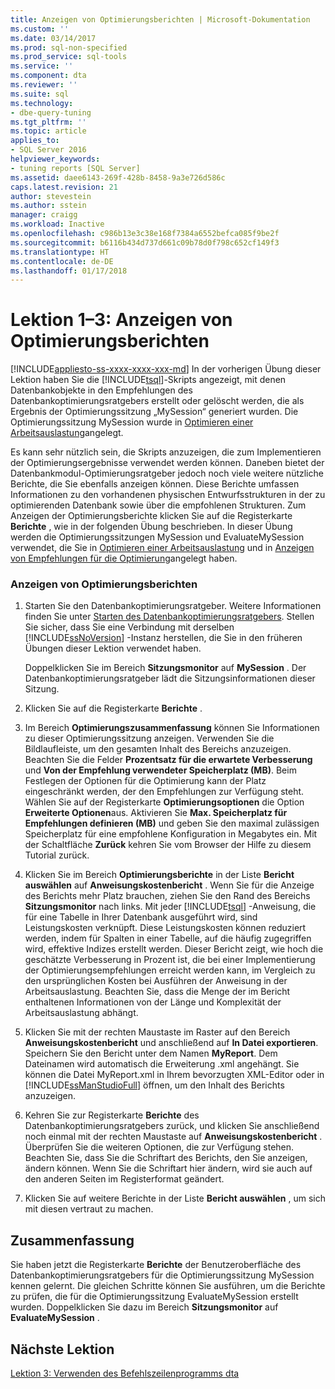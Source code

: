 ```yaml
---
title: Anzeigen von Optimierungsberichten | Microsoft-Dokumentation
ms.custom: ''
ms.date: 03/14/2017
ms.prod: sql-non-specified
ms.prod_service: sql-tools
ms.service: ''
ms.component: dta
ms.reviewer: ''
ms.suite: sql
ms.technology:
- dbe-query-tuning
ms.tgt_pltfrm: ''
ms.topic: article
applies_to:
- SQL Server 2016
helpviewer_keywords:
- tuning reports [SQL Server]
ms.assetid: daee6143-269f-428b-8458-9a3e726d586c
caps.latest.revision: 21
author: stevestein
ms.author: sstein
manager: craigg
ms.workload: Inactive
ms.openlocfilehash: c986b13e3c38e168f7384a6552befca085f9be2f
ms.sourcegitcommit: b6116b434d737d661c09b78d0f798c652cf149f3
ms.translationtype: HT
ms.contentlocale: de-DE
ms.lasthandoff: 01/17/2018
---
```

# <a name="lesson-1-3---viewing-tuning-reports"></a>Lektion 1–3: Anzeigen von Optimierungsberichten
[!INCLUDE[appliesto-ss-xxxx-xxxx-xxx-md](../../includes/appliesto-ss-xxxx-xxxx-xxx-md.md)] In der vorherigen Übung dieser Lektion haben Sie die [!INCLUDE[tsql](../../includes/tsql-md.md)]-Skripts angezeigt, mit denen Datenbankobjekte in den Empfehlungen des Datenbankoptimierungsratgebers erstellt oder gelöscht werden, die als Ergebnis der Optimierungssitzung „MySession“ generiert wurden. Die Optimierungssitzung MySession wurde in [Optimieren einer Arbeitsauslastung](../../tools/dta/lesson-1-1-tuning-a-workload.md)angelegt.  
  
Es kann sehr nützlich sein, die Skripts anzuzeigen, die zum Implementieren der Optimierungsergebnisse verwendet werden können. Daneben bietet der Datenbankmodul-Optimierungsratgeber jedoch noch viele weitere nützliche Berichte, die Sie ebenfalls anzeigen können. Diese Berichte umfassen Informationen zu den vorhandenen physischen Entwurfsstrukturen in der zu optimierenden Datenbank sowie über die empfohlenen Strukturen. Zum Anzeigen der Optimierungsberichte klicken Sie auf die Registerkarte **Berichte** , wie in der folgenden Übung beschrieben. In dieser Übung werden die Optimierungssitzungen MySession und EvaluateMySession verwendet, die Sie in [Optimieren einer Arbeitsauslastung](../../tools/dta/lesson-1-1-tuning-a-workload.md) und in [Anzeigen von Empfehlungen für die Optimierung](../../tools/dta/lesson-1-2-viewing-tuning-recommendations.md)angelegt haben.  
  
### <a name="view-tuning-reports"></a>Anzeigen von Optimierungsberichten  
  
1.  Starten Sie den Datenbankoptimierungsratgeber. Weitere Informationen finden Sie unter [Starten des Datenbankoptimierungsratgebers](../../tools/dta/lesson-1-1-launching-database-engine-tuning-advisor.md). Stellen Sie sicher, dass Sie eine Verbindung mit derselben [!INCLUDE[ssNoVersion](../../includes/ssnoversion-md.md)] -Instanz herstellen, die Sie in den früheren Übungen dieser Lektion verwendet haben.  
  
    Doppelklicken Sie im Bereich **Sitzungsmonitor** auf **MySession** . Der Datenbankoptimierungsratgeber lädt die Sitzungsinformationen dieser Sitzung.  
  
2.  Klicken Sie auf die Registerkarte **Berichte** .  
  
3.  Im Bereich **Optimierungszusammenfassung** können Sie Informationen zu dieser Optimierungssitzung anzeigen. Verwenden Sie die Bildlaufleiste, um den gesamten Inhalt des Bereichs anzuzeigen. Beachten Sie die Felder **Prozentsatz für die erwartete Verbesserung** und **Von der Empfehlung verwendeter Speicherplatz (MB)**. Beim Festlegen der Optionen für die Optimierung kann der Platz eingeschränkt werden, der den Empfehlungen zur Verfügung steht. Wählen Sie auf der Registerkarte **Optimierungsoptionen** die Option **Erweiterte Optionen**aus. Aktivieren Sie **Max. Speicherplatz für Empfehlungen definieren (MB)** und geben Sie den maximal zulässigen Speicherplatz für eine empfohlene Konfiguration in Megabytes ein. Mit der Schaltfläche **Zurück** kehren Sie vom Browser der Hilfe zu diesem Tutorial zurück.  
  
4.  Klicken Sie im Bereich **Optimierungsberichte** in der Liste **Bericht auswählen** auf **Anweisungskostenbericht** . Wenn Sie für die Anzeige des Berichts mehr Platz brauchen, ziehen Sie den Rand des Bereichs **Sitzungsmonitor** nach links. Mit jeder [!INCLUDE[tsql](../../includes/tsql-md.md)] -Anweisung, die für eine Tabelle in Ihrer Datenbank ausgeführt wird, sind Leistungskosten verknüpft. Diese Leistungskosten können reduziert werden, indem für Spalten in einer Tabelle, auf die häufig zugegriffen wird, effektive Indizes erstellt werden. Dieser Bericht zeigt, wie hoch die geschätzte Verbesserung in Prozent ist, die bei einer Implementierung der Optimierungsempfehlungen erreicht werden kann, im Vergleich zu den ursprünglichen Kosten bei Ausführen der Anweisung in der Arbeitsauslastung. Beachten Sie, dass die Menge der im Bericht enthaltenen Informationen von der Länge und Komplexität der Arbeitsauslastung abhängt.  
  
5.  Klicken Sie mit der rechten Maustaste im Raster auf den Bereich **Anweisungskostenbericht** und anschließend auf **In Datei exportieren**. Speichern Sie den Bericht unter dem Namen **MyReport**. Dem Dateinamen wird automatisch die Erweiterung .xml angehängt. Sie können die Datei MyReport.xml in Ihrem bevorzugten XML-Editor oder in [!INCLUDE[ssManStudioFull](../../includes/ssmanstudiofull-md.md)] öffnen, um den Inhalt des Berichts anzuzeigen.  
  
6.  Kehren Sie zur Registerkarte **Berichte** des Datenbankoptimierungsratgebers zurück, und klicken Sie anschließend noch einmal mit der rechten Maustaste auf **Anweisungskostenbericht** . Überprüfen Sie die weiteren Optionen, die zur Verfügung stehen. Beachten Sie, dass Sie die Schriftart des Berichts, den Sie anzeigen, ändern können. Wenn Sie die Schriftart hier ändern, wird sie auch auf den anderen Seiten im Registerformat geändert.  
  
7.  Klicken Sie auf weitere Berichte in der Liste **Bericht auswählen** , um sich mit diesen vertraut zu machen.  
  
## <a name="summary"></a>Zusammenfassung  
Sie haben jetzt die Registerkarte **Berichte** der Benutzeroberfläche des Datenbankoptimierungsratgebers für die Optimierungssitzung MySession kennen gelernt. Die gleichen Schritte können Sie ausführen, um die Berichte zu prüfen, die für die Optimierungssitzung EvaluateMySession erstellt wurden. Doppelklicken Sie dazu im Bereich **Sitzungsmonitor** auf **EvaluateMySession** .  
  
## <a name="next-lesson"></a>Nächste Lektion  
[Lektion 3: Verwenden des Befehlszeilenprogramms dta](../../tools/dta/lesson-3-using-the-dta-command-prompt-utility.md)  
  
  
  
